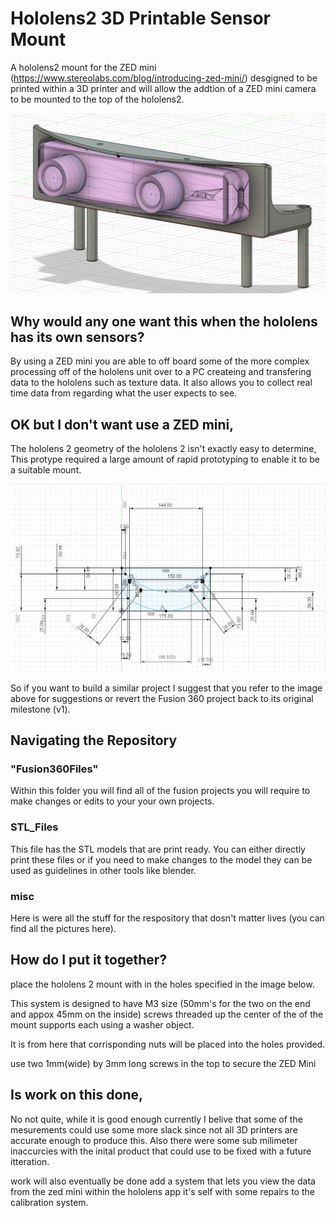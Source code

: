 # Hololens2 3D Printable Sensor Mount
A hololens2 mount for the ZED mini (https://www.stereolabs.com/blog/introducing-zed-mini/) desgigned to be printed within a 3D printer and will allow the addtion of a ZED mini camera to be mounted to the top of the hololens2.

![A picture of the mount would normally be here](https://github.com/tomishninja/Hololens2-Sensor-Mount-Repository/blob/master/misc/pics/FrontFusionModel.PNG)

## Why would any one want this when the hololens has its own sensors?
By using a ZED mini you are able to off board some of the more complex processing off of the hololens unit over to a PC createing and transfering data to the hololens such as texture data. It also allows you to collect real time data from regarding what the user expects to see. 

## OK but I don't want use a ZED mini, 
The hololens 2 geometry of the hololens 2 isn't exactly easy to determine, This protype required a large amount of rapid prototyping to enable it to be a suitable mount.

![A really horrifing picture was here, you must be lucky](https://github.com/tomishninja/Hololens2-Sensor-Mount-Repository/blob/master/misc/pics/Hololens2Maths.PNG)

So if you want to build a similar project I suggest that you refer to the image above for suggestions or revert the Fusion 360 project back to its original milestone (v1). 

## Navigating the Repository
### "Fusion360Files"
Within this folder you will find all of the fusion projects you will require to make changes or edits to your your own projects.

### STL_Files
This file has the STL models that are print ready. You can either directly print these files or if you need to make changes to the model they can be used as guidelines in other tools like blender.

### misc
Here is were all the stuff for the respository that dosn't matter lives (you can find all the pictures here).

## How do I put it together?
place the hololens 2 mount with in the holes specified in the image below. 

This system is designed to have M3 size (50mm's for the two on the end and appox 45mm on the inside) screws threaded up the center of the of the mount supports each using a washer object.

It is from here that corrisponding nuts will be placed into the holes provided.

use two 1mm(wide) by 3mm long screws in the top to secure the ZED Mini

## Is work on this done,
No not quite, while it is good enough currently I belive that some of the mesurements could use some more slack since not all 3D printers are accurate enough to produce this.
Also there were some sub milimeter inaccurcies with the inital product that could use to be fixed with a future itteration. 

work will also eventually be done add a system that lets you view the data from the zed mini within the hololens app it's self with some repairs to the calibration system.
